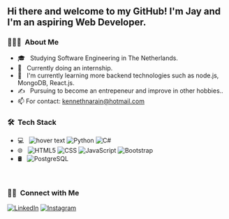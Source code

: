 <h2> Hi there and welcome to my GitHub! I'm Jay and I'm an aspiring Web Developer.</h2>

<h3> 👨🏻‍💻 &nbsp;About Me </h3>

- 🎓 &nbsp; Studying Software Engineering in The Netherlands.
- 💼 &nbsp; Currently doing an internship.
- 🌱 &nbsp; I'm currently learning more backend technologies such as node.js, MongoDB, React.js.
- ✍️ &nbsp; Pursuing to become an entrepeneur and improve in other hobbies..
- 📫 For contact: kennethnarain@hotmail.com

<h3> 🛠 &nbsp;Tech Stack</h3>

- 💻 &nbsp;
  <img src="yhttps://img.shields.io/badge/Python-3776AB?style=for-the-badge&logo=python&logoColor=white" title="hover text">
  ![Python](https://img.shields.io/badge/Python-3776AB?style=for-the-badge&logo=python&logoColor=white)
  ![C#](https://img.shields.io/badge/C%23-239120?style=for-the-badge&logo=c-sharp&logoColor=white)
- 🌐 &nbsp;
  ![HTML5](https://img.shields.io/badge/HTML5-E34F26?style=for-the-badge&logo=html5&logoColor=white)
  ![CSS](https://img.shields.io/badge/CSS3-1572B6?style=for-the-badge&logo=css3&logoColor=white)
  ![JavaScript](https://img.shields.io/badge/JavaScript-F7DF1E?style=for-the-badge&logo=javascript&logoColor=black)
  ![Bootstrap](https://img.shields.io/badge/Bootstrap-563D7C?style=for-the-badge&logo=bootstrap&logoColor=white)
- 🛢 &nbsp;
  ![PostgreSQL](https://img.shields.io/badge/PostgreSQL-316192?style=for-the-badge&logo=postgresql&logoColor=white)

<br/>

<h3> 🤝🏻 &nbsp;Connect with Me </h3>

<p>
<a href="https://www.linkedin.com/in/jay-narain-a177b319b/"><img alt="LinkedIn" src="https://img.shields.io/badge/LinkedIn-0077B5?style=for-the-badge&logo=linkedin&logoColor=white"></a>
<a href="https://www.instagram.com/ninjin96/"><img alt="Instagram" src="https://img.shields.io/badge/Instagram-E4405F?style=for-the-badge&logo=instagram&logoColor=white"></a>
</p>

